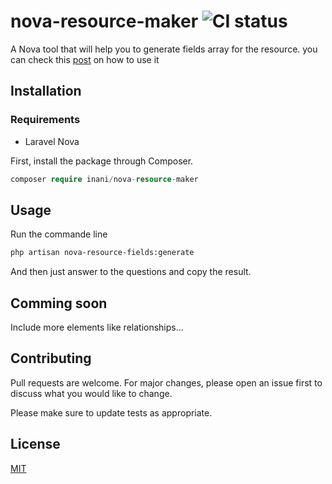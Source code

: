 # nova-resource-maker ![CI status](https://img.shields.io/badge/build-passing-brightgreen.svg)

A Nova tool that will help you to generate fields array for the resource.
you can check this [post](https://medium.com/@InaniT0/generate-your-resource-fields-with-no-pain-108d7369489e) on how to use it

## Installation

### Requirements
* Laravel Nova

First, install the package through Composer.
```php
composer require inani/nova-resource-maker
```
## Usage
Run the commande line

```bash
php artisan nova-resource-fields:generate
```
And then just answer to the questions and copy the result.
## Comming soon
Include more elements like relationships...

## Contributing
Pull requests are welcome. For major changes, please open an issue first to discuss what you would like to change.

Please make sure to update tests as appropriate.

## License
[MIT](https://choosealicense.com/licenses/mit/)
